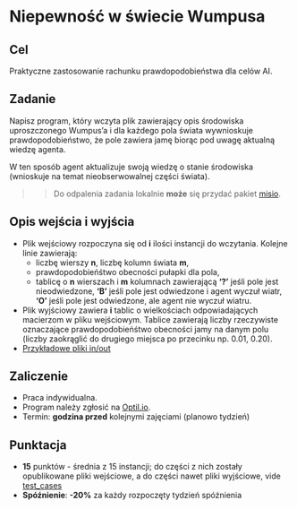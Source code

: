 # Niepewność w świecie Wumpusa

## Cel
Praktyczne zastosowanie rachunku prawdopodobieństwa dla celów AI.

## Zadanie
Napisz program, który wczyta plik zawierający opis środowiska uproszczonego Wumpus’a i dla każdego pola świata wywnioskuje prawdopodobieństwo, że pole zawiera jamę biorąc pod uwagę aktualną wiedzę agenta.


W ten sposób agent aktualizuje swoją wiedzę o stanie środowiska (wnioskuje na temat nieobserwowalnej części świata).

>> Do odpalenia zadania lokalnie  **może** się przydać pakiet [misio](../misio).

## Opis wejścia i wyjścia

* Plik wejściowy rozpoczyna się od **i** ilości instancji do wczytania. Kolejne linie zawierają:
    * liczbę wierszy **n**, liczbę kolumn świata **m**,
    * prawdopodobieńśtwo obecności pułapki dla pola,
    * tablicę o **n** wierszach i **m** kolumnach zawierającą **‘?’** jeśli pole jest nieodwiedzone, **‘B’** jeśli pole jest odwiedzone i agent wyczuł wiatr, **‘O’** jeśli pole jest odwiedzone, ale agent nie wyczuł wiatru.
* Plik wyjściowy zawiera **i** tablic o wielkościach odpowiadających macierzom w pliku wejściowym. Tablice zawierają liczby rzeczywiste oznaczające prawdopodobieńśtwo obecności jamy na danym polu (liczby zaokrąglić do drugiego miejsca po przecinku np. 0.01, 0.20).
* [Przykładowe pliki in/out](test_cases)


## Zaliczenie
* Praca indywidualna.
* Program należy zgłosić na [Optil.io](https://www.optil.io/optilion/problem/3159).
* Termin: **godzina przed** kolejnymi zajęciami (planowo tydzień)

## Punktacja
* **15** punktów - średnia z 15 instancji; do części z nich zostały opublikowane pliki wejściowe, a do części nawet pliki wyjściowe, vide [test_cases](test_cases)
* **Spóźnienie**: **-20%** za każdy rozpoczęty tydzień spóźnienia
